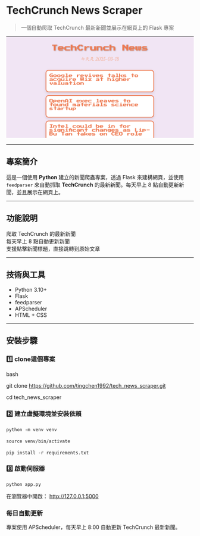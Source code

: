 #  TechCrunch News Scraper  
> 一個自動爬取 TechCrunch 最新新聞並展示在網頁上的 Flask 專案  

![Screenshot](./screenshots/homepage.png)  

---

## 專案簡介  
這是一個使用 **Python** 建立的新聞爬蟲專案，透過 Flask 來建構網頁，並使用 `feedparser` 來自動抓取 **TechCrunch** 的最新新聞。每天早上 8 點自動更新新聞，並且展示在網頁上。  

---

## 功能說明  
爬取 TechCrunch 的最新新聞  
每天早上 8 點自動更新新聞  
支援點擊新聞標題，直接跳轉到原始文章   

---

## 技術與工具  
- Python 3.10+  
- Flask  
- feedparser  
- APScheduler  
- HTML + CSS  

---

## 安裝步驟  

### 1️⃣ clone這個專案  
bash  

git clone https://github.com/tingchen1992/tech_news_scraper.git  

cd tech_news_scraper

### 2️⃣ 建立虛擬環境並安裝依賴 
`python -m venv venv`  

`source venv/bin/activate  `  

`pip install -r requirements.txt`

### 3️⃣ 啟動伺服器
`python app.py`

在瀏覽器中開啟：
http://127.0.0.1:5000

### 每日自動更新
專案使用 APScheduler，每天早上 8:00 自動更新 TechCrunch 最新新聞。

